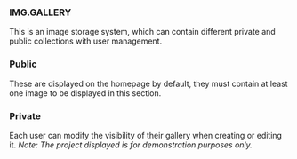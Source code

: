 ### IMG.GALLERY
This is an image storage system, which can contain different private and public collections with user management.
### Public
These are displayed on the homepage by default, they must contain at least one image to be displayed in this section.
### Private
Each user can modify the visibility of their gallery when creating or editing it.
*Note: The project displayed is for demonstration purposes only.*